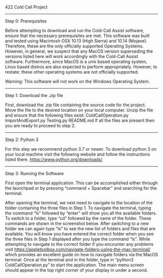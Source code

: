 422 Cold Call Project

--------------------------------------------------------------------------

Step 0: Prerequisites

Before attempting to download and run the Cold-Call Assist software, ensure that the necessary prerequisites are met. This software was built and tested using Macintosh OSX 10.13 (High Sierra) and 10.14 (Mojave). Therefore, these are the only officially supported Operating Systems. However, in general, we suspect that any MacOS version superseding the versions listed here will work accordingly with the Cold-Call Assist software. Furthermore, since MacOS is a unix based operating system, Linux based distros are also expected to perform appropriately. However, to restate: these other operating systems are not officially supported.

Warning: This software will not work on the Windows Operating System.

--------------------------------------------------------------------------

Step 1: Download the .zip file

First, download the .zip file containing the source code for the project. Move the file to the desired location on your local computer. Unzip the file and ensure that the following files exist:
ColdCallOperation.py ImportAndExport.py Testing.py README.md
If all the files are present then you are ready to proceed to step 2.

--------------------------------------------------------------------------

Step 2: Python 3

For this step we recommend python 3.7 or newer. To download python 3 on your local machine visit the following website and follow the instructions listed there.
https://www.python.org/downloads/

--------------------------------------------------------------------------

Step 3: Running the Software

First open the terminal application. This can be accomplished either through the launchpad or by pressing “command + Spacebar” and searching for the terminal.

After opening the terminal, we next need to navigate to the location of the folder containing the three files in Step 1. To navigate the terminal, typing the command “ls” followed by “enter” will show you all the available folders. To switch to a folder, type “cd” followed by the name of the folder. These commands are shown in the screenshot below. After switching to a new folder we can again type “ls” to see the new list of folders and files that are available. You will know you have entered the correct folder when you see the three files in Step 1 displayed after you type the command “ls”. While attempting to navigate to the correct folder if you encounter any problems visit
                                          https://appletoolbox.com/navigate-folders-using-the-mac-terminal/
which provides an excellent guide on how to navigate folders via the MacOS terminal.
Once at the terminal and in the folder, type in “python3 ColdCallOperation.py” to start the application. The main menu screen should appear in the top right corner of your display in under a second.
